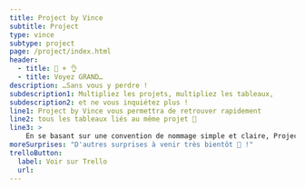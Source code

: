 ```yaml
---
title: Project by Vince
subtitle: Project
type: vince
subtype: project
page: /project/index.html
header:
  - title: 🐘 + 👌
  - title: Voyez GRAND…
description: …Sans vous y perdre !
subdescription1: Multipliez les projets, multipliez les tableaux,
subdescription2: et ne vous inquiétez plus !
line1: Project by Vince vous permettra de retrouver rapidement
line2: tous les tableaux liés au même projet 👀
line3: >
    En se basant sur une convention de nommage simple et claire, Project by Vince récupérera l’intégralité des tableaux ayant un préfixe identique. Vous n’aurez plus qu’a scroller dans la liste des tableaux ou à rechercher directement celui dont vous avez besoin !
moreSurprises: "D'autres surprises à venir très bientôt 🎁 !"
trelloButton:
  label: Voir sur Trello
  url: 
---
```

